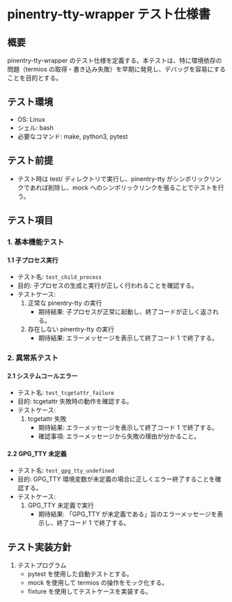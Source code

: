 # pinentry-tty-wrapper テスト仕様書

## 概要

pinentry-tty-wrapper のテスト仕様を定義する。本テストは、特に環境依存の問題（termios の取得・書き込み失敗）を早期に発見し、デバッグを容易にすることを目的とする。

## テスト環境

- OS: Linux
- シェル: bash
- 必要なコマンド: make, python3, pytest

## テスト前提

- テスト時は test/ ディレクトリで実行し、pinentry-tty がシンボリックリンクであれば削除し、mock へのシンボリックリンクを張ることでテストを行う。

## テスト項目

### 1. 基本機能テスト

#### 1.1 子プロセス実行

- テスト名: `test_child_process`
- 目的: 子プロセスの生成と実行が正しく行われることを確認する。
- テストケース:
  1. 正常な pinentry-tty の実行
     - 期待結果: 子プロセスが正常に起動し、終了コードが正しく返される。
  2. 存在しない pinentry-tty の実行
     - 期待結果: エラーメッセージを表示して終了コード 1 で終了する。

### 2. 異常系テスト

#### 2.1 システムコールエラー

- テスト名: `test_tcgetattr_failure`
- 目的: tcgetattr 失敗時の動作を確認する。
- テストケース:
  1. tcgetattr 失敗
     - 期待結果: エラーメッセージを表示して終了コード 1 で終了する。
     - 確認事項: エラーメッセージから失敗の理由が分かること。

#### 2.2 GPG_TTY 未定義

- テスト名: `test_gpg_tty_undefined`
- 目的: GPG_TTY 環境変数が未定義の場合に正しくエラー終了することを確認する。
- テストケース:
  1. GPG_TTY 未定義で実行
     - 期待結果: 「GPG_TTY が未定義である」旨のエラーメッセージを表示し、終了コード 1 で終了する。

## テスト実装方針

1. テストプログラム
   - pytest を使用した自動テストとする。
   - mock を使用して termios の操作をモック化する。
   - fixture を使用してテストケースを実装する。
